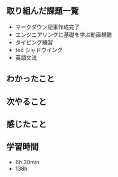 ## 取り組んだ課題一覧
- マークダウン記事作成完了
- エンジニアリングに基礎を学ぶ動画視聴
- タイピング練習
- ted シャドウイング
- 英語文法

## わかったこと

## 次やること

## 感じたこと

## 学習時間
- 6h 30min
- 138h